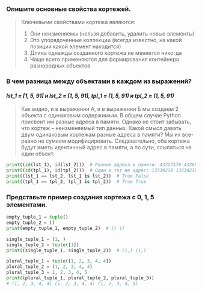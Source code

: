 ### Опишите основные свойства кортежей.
> Ключевыми свойствами кортежа являются:
> 1. Они неизменяемы (нельзя добавить, удалить новые элементы)
> 2. Это упорядоченные коллекции (всегда известно, на какой позиции какой элемент находится)
> 3. Длина однажды созданного кортежа не меняется никогда
> 4. Чаще всего применяются для формирования контейнера разнородных объектов

### В чем разница между объектами в каждом из выражений?
#### *lst_1 = [1, 5, 91] и lst_2 = [1, 5, 91], tpl_1 = (1, 5, 91) и tpl_2 = (1, 5, 91)*

> Как видно, и в выражении А, и в выражении Б мы создаем 2 объекта с одинаковым содержимым. 
> В общем случае Python присвоит им разные адреса в памяти.
> Однако не стоит забывать, что кортеж – неизменяемый тип данных.
> Какой смысл давать двум одинаковым кортежам разные адреса в памяти? 
> Мы их все-равно не сумеем модифицировать. 
> Следовательно, оба кортежа будут иметь идентичный адрес в памяти, а по сути, ссылаться на один объект.

```python
print((id(lst_1), id(lst_2)))  # Разные адреса в памяти: 43327176 43368072
print((id(tpl_1), id(tpl_2)))  # Один и тот же адрес: 13734216 13734216
print((lst_1 == lst_2, lst_1 is lst_2))  # True False
print((tpl_1 == tpl_2, tpl_1 is tpl_2))  # True True
```

### Представьте пример создания кортежа с 0, 1, 5 элементами.
```python
empty_tuple_1 = tuple()
empty_tuple_2 = ()
print(empty_tuple_1, empty_tuple_2)  # () ()
```

```python
single_tuple_1 = (1, )
single_tuple_2 = tuple([1])
print((single_tuple_1, single_tuple_2))  # (1,) (1,)
```

```python
plural_tuple_1 = tuple([1, 2, 3, 4, 4])
plural_tuple_2 = (1, 2, 3, 4, 4)
plural_tuple_3 = 1, 2, 3, 4, 5
print((plural_tuple_1, plural_tuple_2, plural_tuple_3))
# (1, 2, 3, 4, 4) (1, 2, 3, 4, 4) (1, 2, 3, 4, 5)
```
